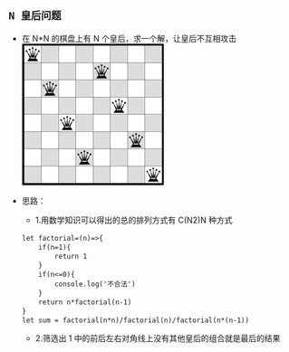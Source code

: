## `N 皇后问题`

* 在 N\*N 的棋盘上有 N 个皇后，求一个解，让皇后不互相攻击
  ![TEXT IMAGE](图片1.png)

- 思路：

  * 1.用数学知识可以得出的总的排列方式有 C(N2)N 种方式

  ```
  let factorial=(n)=>{
      if(n=1){
          return 1
      }
      if(n<=0){
          console.log('不合法')
      }
      return n*factorial(n-1)
  }
  let sum = factorial(n*n)/factorial(n)/factorial(n*(n-1))
  ```

  * 2.筛选出 1 中的前后左右对角线上没有其他皇后的组合就是最后的结果
